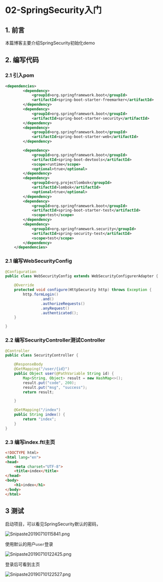 # 02-SpringSecurity入门

## 1. 前言

本篇博客主要介绍SpringSecurity初始化demo

## 2. 编写代码

### 2.1 引入pom

```xml
<dependencies>
		<dependency>
			<groupId>org.springframework.boot</groupId>
			<artifactId>spring-boot-starter-freemarker</artifactId>
		</dependency>
		<dependency>
			<groupId>org.springframework.boot</groupId>
			<artifactId>spring-boot-starter-security</artifactId>
		</dependency>
		<dependency>
			<groupId>org.springframework.boot</groupId>
			<artifactId>spring-boot-starter-web</artifactId>
		</dependency>

		<dependency>
			<groupId>org.springframework.boot</groupId>
			<artifactId>spring-boot-devtools</artifactId>
			<scope>runtime</scope>
			<optional>true</optional>
		</dependency>
		<dependency>
			<groupId>org.projectlombok</groupId>
			<artifactId>lombok</artifactId>
			<optional>true</optional>
		</dependency>
		<dependency>
			<groupId>org.springframework.boot</groupId>
			<artifactId>spring-boot-starter-test</artifactId>
			<scope>test</scope>
		</dependency>
		<dependency>
			<groupId>org.springframework.security</groupId>
			<artifactId>spring-security-test</artifactId>
			<scope>test</scope>
		</dependency>
	</dependencies>
```



### 2.1 编写WebSecurityConfig

```java
@Configuration
public class WebSecurityConfig extends WebSecurityConfigurerAdapter {

    @Override
    protected void configure(HttpSecurity http) throws Exception {
        http.formLogin()
                .and()
                .authorizeRequests()
                .anyRequest()
                .authenticated();
    }

}

```

### 2.2 编写SecurityController测试Controller

```java
@Controller
public class SecurityController {

    @ResponseBody
    @GetMapping("/user/{id}")
    public Object user(@PathVariable String id) {
        Map<String, Object> result = new HashMap<>();
        result.put("code", 200);
        result.put("msg", "success");
        return result;

    }

    @GetMapping("/index")
    public String index() {
        return "index";
    }
}
```

### 2.3 编写index.ftl主页

```html
<!DOCTYPE html>
<html lang="en">
<head>
    <meta charset="UTF-8">
    <title>index</title>
</head>
<body>
    <h1>index</h1>
</body>
</html>
```

## 3 测试

启动项目，可以看见SpringSecurity默认的密码，

![Snipaste20190710115841.png](https://img.hacpai.com/file/2019/07/Snipaste20190710115841-ce1749af.png)

使用默认的用户`user`登录

![Snipaste20190710122425.png](https://img.hacpai.com/file/2019/07/Snipaste20190710122425-7daefeb8.png)

登录后可看到主页

![Snipaste20190710122527.png](https://img.hacpai.com/file/2019/07/Snipaste20190710122527-15bdcd58.png)